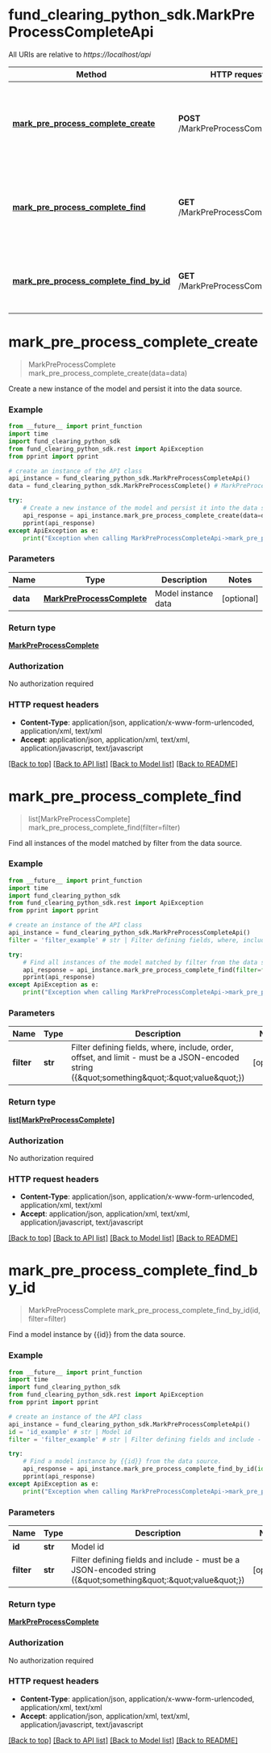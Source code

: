 # fund_clearing_python_sdk.MarkPreProcessCompleteApi

All URIs are relative to *https://localhost/api*

Method | HTTP request | Description
------------- | ------------- | -------------
[**mark_pre_process_complete_create**](MarkPreProcessCompleteApi.md#mark_pre_process_complete_create) | **POST** /MarkPreProcessComplete | Create a new instance of the model and persist it into the data source.
[**mark_pre_process_complete_find**](MarkPreProcessCompleteApi.md#mark_pre_process_complete_find) | **GET** /MarkPreProcessComplete | Find all instances of the model matched by filter from the data source.
[**mark_pre_process_complete_find_by_id**](MarkPreProcessCompleteApi.md#mark_pre_process_complete_find_by_id) | **GET** /MarkPreProcessComplete/{id} | Find a model instance by {{id}} from the data source.


# **mark_pre_process_complete_create**
> MarkPreProcessComplete mark_pre_process_complete_create(data=data)

Create a new instance of the model and persist it into the data source.

### Example
```python
from __future__ import print_function
import time
import fund_clearing_python_sdk
from fund_clearing_python_sdk.rest import ApiException
from pprint import pprint

# create an instance of the API class
api_instance = fund_clearing_python_sdk.MarkPreProcessCompleteApi()
data = fund_clearing_python_sdk.MarkPreProcessComplete() # MarkPreProcessComplete | Model instance data (optional)

try:
    # Create a new instance of the model and persist it into the data source.
    api_response = api_instance.mark_pre_process_complete_create(data=data)
    pprint(api_response)
except ApiException as e:
    print("Exception when calling MarkPreProcessCompleteApi->mark_pre_process_complete_create: %s\n" % e)
```

### Parameters

Name | Type | Description  | Notes
------------- | ------------- | ------------- | -------------
 **data** | [**MarkPreProcessComplete**](MarkPreProcessComplete.md)| Model instance data | [optional] 

### Return type

[**MarkPreProcessComplete**](MarkPreProcessComplete.md)

### Authorization

No authorization required

### HTTP request headers

 - **Content-Type**: application/json, application/x-www-form-urlencoded, application/xml, text/xml
 - **Accept**: application/json, application/xml, text/xml, application/javascript, text/javascript

[[Back to top]](#) [[Back to API list]](../README.md#documentation-for-api-endpoints) [[Back to Model list]](../README.md#documentation-for-models) [[Back to README]](../README.md)

# **mark_pre_process_complete_find**
> list[MarkPreProcessComplete] mark_pre_process_complete_find(filter=filter)

Find all instances of the model matched by filter from the data source.

### Example
```python
from __future__ import print_function
import time
import fund_clearing_python_sdk
from fund_clearing_python_sdk.rest import ApiException
from pprint import pprint

# create an instance of the API class
api_instance = fund_clearing_python_sdk.MarkPreProcessCompleteApi()
filter = 'filter_example' # str | Filter defining fields, where, include, order, offset, and limit - must be a JSON-encoded string ({\"something\":\"value\"}) (optional)

try:
    # Find all instances of the model matched by filter from the data source.
    api_response = api_instance.mark_pre_process_complete_find(filter=filter)
    pprint(api_response)
except ApiException as e:
    print("Exception when calling MarkPreProcessCompleteApi->mark_pre_process_complete_find: %s\n" % e)
```

### Parameters

Name | Type | Description  | Notes
------------- | ------------- | ------------- | -------------
 **filter** | **str**| Filter defining fields, where, include, order, offset, and limit - must be a JSON-encoded string ({\&quot;something\&quot;:\&quot;value\&quot;}) | [optional] 

### Return type

[**list[MarkPreProcessComplete]**](MarkPreProcessComplete.md)

### Authorization

No authorization required

### HTTP request headers

 - **Content-Type**: application/json, application/x-www-form-urlencoded, application/xml, text/xml
 - **Accept**: application/json, application/xml, text/xml, application/javascript, text/javascript

[[Back to top]](#) [[Back to API list]](../README.md#documentation-for-api-endpoints) [[Back to Model list]](../README.md#documentation-for-models) [[Back to README]](../README.md)

# **mark_pre_process_complete_find_by_id**
> MarkPreProcessComplete mark_pre_process_complete_find_by_id(id, filter=filter)

Find a model instance by {{id}} from the data source.

### Example
```python
from __future__ import print_function
import time
import fund_clearing_python_sdk
from fund_clearing_python_sdk.rest import ApiException
from pprint import pprint

# create an instance of the API class
api_instance = fund_clearing_python_sdk.MarkPreProcessCompleteApi()
id = 'id_example' # str | Model id
filter = 'filter_example' # str | Filter defining fields and include - must be a JSON-encoded string ({\"something\":\"value\"}) (optional)

try:
    # Find a model instance by {{id}} from the data source.
    api_response = api_instance.mark_pre_process_complete_find_by_id(id, filter=filter)
    pprint(api_response)
except ApiException as e:
    print("Exception when calling MarkPreProcessCompleteApi->mark_pre_process_complete_find_by_id: %s\n" % e)
```

### Parameters

Name | Type | Description  | Notes
------------- | ------------- | ------------- | -------------
 **id** | **str**| Model id | 
 **filter** | **str**| Filter defining fields and include - must be a JSON-encoded string ({\&quot;something\&quot;:\&quot;value\&quot;}) | [optional] 

### Return type

[**MarkPreProcessComplete**](MarkPreProcessComplete.md)

### Authorization

No authorization required

### HTTP request headers

 - **Content-Type**: application/json, application/x-www-form-urlencoded, application/xml, text/xml
 - **Accept**: application/json, application/xml, text/xml, application/javascript, text/javascript

[[Back to top]](#) [[Back to API list]](../README.md#documentation-for-api-endpoints) [[Back to Model list]](../README.md#documentation-for-models) [[Back to README]](../README.md)

